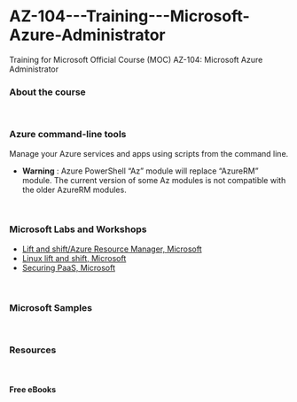 # AZ-104---Training---Microsoft-Azure-Administrator
Training for Microsoft Official Course (MOC) AZ-104: Microsoft Azure Administrator


### About the course


<br>

### Azure command-line tools
Manage your Azure services and apps using scripts from the command line.
  * **Warning** : Azure PowerShell “Az” module will replace “AzureRM” module. The current version of some Az modules is not compatible with the older AzureRM modules.


<br>

### Microsoft Labs and Workshops
 * [Lift and shift/Azure Resource Manager, Microsoft](https://github.com/Microsoft/MCW-Lift-and-shift-Azure-Resource-Manager)
 * [Linux lift and shift, Microsoft](https://github.com/Microsoft/MCW-Linux-Lift-and-Shift)
 * [Securing PaaS, Microsoft](https://github.com/Microsoft/MCW-Securing-PaaS)
 
 
<br> 
 
### Microsoft Samples


<br>

### Resources


<br>

#### Free eBooks
